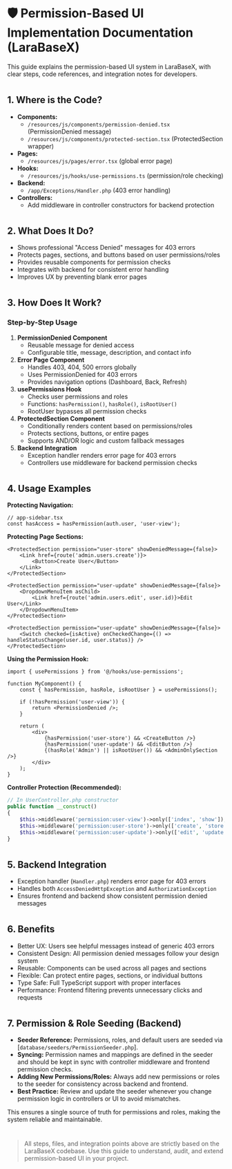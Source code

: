 # 🛡️ Permission-Based UI Implementation Documentation (LaraBaseX)

This guide explains the permission-based UI system in LaraBaseX, with clear steps, code references, and integration notes for developers.

#

## 1. Where is the Code?

- **Components:**
  - `/resources/js/components/permission-denied.tsx` (PermissionDenied message)
  - `/resources/js/components/protected-section.tsx` (ProtectedSection wrapper)
- **Pages:**
  - `/resources/js/pages/error.tsx` (global error page)
- **Hooks:**
  - `/resources/js/hooks/use-permissions.ts` (permission/role checking)
- **Backend:**
  - `/app/Exceptions/Handler.php` (403 error handling)
- **Controllers:**
  - Add middleware in controller constructors for backend protection

#

## 2. What Does It Do?

- Shows professional "Access Denied" messages for 403 errors
- Protects pages, sections, and buttons based on user permissions/roles
- Provides reusable components for permission checks
- Integrates with backend for consistent error handling
- Improves UX by preventing blank error pages

#

## 3. How Does It Work?

### Step-by-Step Usage

1. **PermissionDenied Component**
   - Reusable message for denied access
   - Configurable title, message, description, and contact info
2. **Error Page Component**
   - Handles 403, 404, 500 errors globally
   - Uses PermissionDenied for 403 errors
   - Provides navigation options (Dashboard, Back, Refresh)
3. **usePermissions Hook**
   - Checks user permissions and roles
   - Functions: `hasPermission()`, `hasRole()`, `isRootUser()`
   - RootUser bypasses all permission checks
4. **ProtectedSection Component**
   - Conditionally renders content based on permissions/roles
   - Protects sections, buttons, or entire pages
   - Supports AND/OR logic and custom fallback messages
5. **Backend Integration**
   - Exception handler renders error page for 403 errors
   - Controllers use middleware for backend permission checks

#

## 4. Usage Examples

**Protecting Navigation:**
```tsx
// app-sidebar.tsx
const hasAccess = hasPermission(auth.user, 'user-view');
```

**Protecting Page Sections:**
```tsx
<ProtectedSection permission="user-store" showDeniedMessage={false}>
    <Link href={route('admin.users.create')}>
        <Button>Create User</Button>
    </Link>
</ProtectedSection>

<ProtectedSection permission="user-update" showDeniedMessage={false}>
    <DropdownMenuItem asChild>
        <Link href={route('admin.users.edit', user.id)}>Edit User</Link>
    </DropdownMenuItem>
</ProtectedSection>

<ProtectedSection permission="user-update" showDeniedMessage={false}>
    <Switch checked={isActive} onCheckedChange={() => handleStatusChange(user.id, user.status)} />
</ProtectedSection>
```

**Using the Permission Hook:**
```tsx
import { usePermissions } from '@/hooks/use-permissions';

function MyComponent() {
    const { hasPermission, hasRole, isRootUser } = usePermissions();

    if (!hasPermission('user-view')) {
        return <PermissionDenied />;
    }

    return (
        <div>
            {hasPermission('user-store') && <CreateButton />}
            {hasPermission('user-update') && <EditButton />}
            {(hasRole('Admin') || isRootUser()) && <AdminOnlySection />}
        </div>
    );
}
```

**Controller Protection (Recommended):**
```php
// In UserController.php constructor
public function __construct()
{
    $this->middleware('permission:user-view')->only(['index', 'show']);
    $this->middleware('permission:user-store')->only(['create', 'store']);
    $this->middleware('permission:user-update')->only(['edit', 'update', 'changeStatus']);
}
```

#

## 5. Backend Integration

- Exception handler (`Handler.php`) renders error page for 403 errors
- Handles both `AccessDeniedHttpException` and `AuthorizationException`
- Ensures frontend and backend show consistent permission denied messages

#

## 6. Benefits

- Better UX: Users see helpful messages instead of generic 403 errors
- Consistent Design: All permission denied messages follow your design system
- Reusable: Components can be used across all pages and sections
- Flexible: Can protect entire pages, sections, or individual buttons
- Type Safe: Full TypeScript support with proper interfaces
- Performance: Frontend filtering prevents unnecessary clicks and requests

#

## 7. Permission & Role Seeding (Backend)

- **Seeder Reference:** Permissions, roles, and default users are seeded via [`database/seeders/PermissionSeeder.php`].
- **Syncing:** Permission names and mappings are defined in the seeder and should be kept in sync with controller middleware and frontend permission checks.
- **Adding New Permissions/Roles:** Always add new permissions or roles to the seeder for consistency across backend and frontend.
- **Best Practice:** Review and update the seeder whenever you change permission logic in controllers or UI to avoid mismatches.

This ensures a single source of truth for permissions and roles, making the system reliable and maintainable.

#

> All steps, files, and integration points above are strictly based on the LaraBaseX codebase. Use this guide to understand, audit, and extend permission-based UI in your project.
